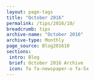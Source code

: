 ```yaml
---
layout: page-tags
title: "October 2016"
permalink: /tips/2016/10/
breadcrumb: tips
archive-name: "October 2016"
archive-type: Monthly
page_source: Blog201610
sections:
 intro: Blog
 brief: October 2016 Archive
 icon: fa fa-newspaper-o fa-5x
---
```

